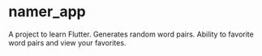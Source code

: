 # namer_app

A project to learn Flutter. Generates random word pairs. Ability to favorite word pairs and view your favorites.

